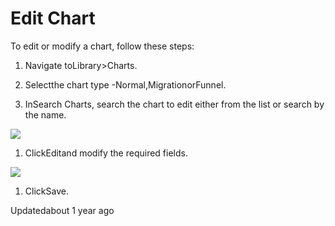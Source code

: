 # Edit Chart

To edit or modify a chart, follow these steps:

1. Navigate toLibrary>Charts.

2. Selectthe chart type -Normal,MigrationorFunnel.

3. InSearch Charts, search the chart to edit either from the list or search by the name.

![](https://files.readme.io/8ca6bfa-Locate_chart.png)

1. ClickEditand modify the required fields.

![](https://files.readme.io/e867809-Edit_or_modify_chart.png)

1. ClickSave.

Updatedabout 1 year ago
